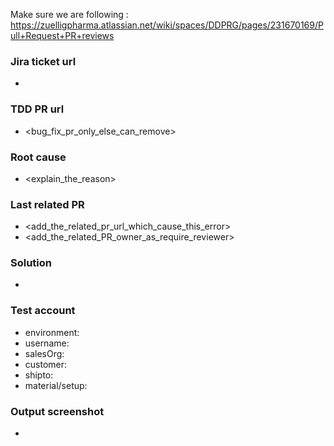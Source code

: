 Make sure we are following : https://zuelligpharma.atlassian.net/wiki/spaces/DDPRG/pages/231670169/Pull+Request+PR+reviews

### Jira ticket url
- 

### TDD PR url
- <bug_fix_pr_only_else_can_remove>

### Root cause
- <explain_the_reason>

### Last related PR
- <add_the_related_pr_url_which_cause_this_error>
- <add_the_related_PR_owner_as_require_reviewer>

### Solution
- 

### Test account
- environment:
- username: 
- salesOrg:
- customer:
- shipto:
- material/setup:

### Output screenshot
-